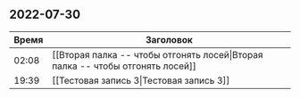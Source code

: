 ## 2022-07-30
| Время | Заголовок |
| --- | --- |
| 02:08 | [[Вторая палка -- чтобы отгонять лосей\|Вторая палка -- чтобы отгонять лосей]] |
| 19:39 | [[Тестовая запись 3\|Тестовая запись 3]] |

